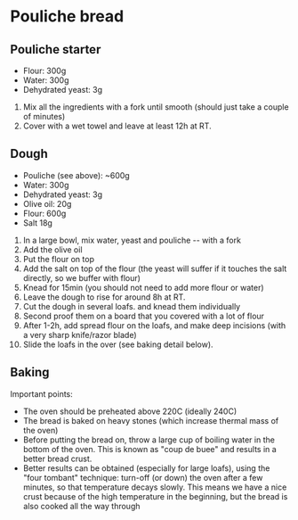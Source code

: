 
# Pouliche bread

## Pouliche starter

* Flour:  300g
* Water: 300g
* Dehydrated yeast: 3g

1. Mix all the ingredients with a fork until smooth (should just take a couple of minutes)
2. Cover with a wet towel and leave at least 12h at RT. 


## Dough

* Pouliche (see above): ~600g
* Water: 300g
* Dehydrated yeast: 3g
* Olive oil: 20g
* Flour: 600g
* Salt 18g

1. In a large bowl, mix water, yeast and pouliche -- with a fork
2. Add the olive oil
3. Put the flour on top
4. Add the salt on top of the flour (the yeast will suffer if it touches the salt directly, so we buffer with flour)
5. Knead for 15min (you should not need to add more flour or water)
6. Leave the dough to rise for around 8h at RT.
7. Cut the dough in several loafs. and knead them individually
8. Second proof them on a board that you covered with a lot of flour
9. After 1-2h, add spread flour on the loafs, and make deep incisions (with a very sharp knife/razor blade)    
10. Slide the loafs in the over (see baking detail below).

## Baking

Important points:

* The oven should be preheated above 220C (ideally 240C)
* The bread is baked on heavy stones (which increase thermal mass of the oven)
* Before putting the bread on, throw a large cup of boiling water in the bottom of the oven. This is known as "coup de buee" and results in a better bread crust.
* Better results can be obtained (especially for large loafs), using the "four tombant" technique: turn-off (or down) the oven after a few minutes, so that temperature decays slowly. This means we have a nice crust because of the high temperature in the beginning, but the bread is also cooked all the way through

 
